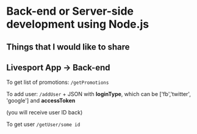 # Back-end or Server-side development using Node.js
## Things that I would like to share

## Livesport App -> Back-end 
To get list of promotions:
`/getPromotions`

To add user:
`/addUser` + JSON with **loginType**, which can be ['fb','twitter', 'google'] and **accessToken**

(you will receive user ID back)


To get user
`/getUser/some id`
